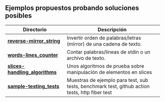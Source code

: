 
## Ejemplos propuestos probando soluciones posibles

| Directorio | Descripción |
|--------|-------------|
| **[reverse-mirror_string](./reverse-mirror_string)** | Invertir orden de palabras/letras (mirror) de una cadena de texto. |
| **[words-lines_counter](./words-lines_counter)** | Contar palabras/lineas de stdin o un archivo de texto. |
| **[slices-handling_algorithms](./slices-handling_algorithms)** | Unos algoritmos de prueba sobre manipulación de elementos en slices |
| **[sample-testing_tests](./sample-testing_tests)** | Muestras de ejemplo para test, sub tests, benchmark test, github action tests, http fiber test |